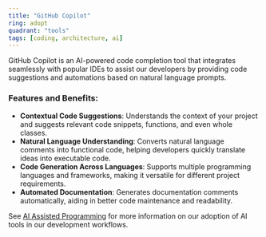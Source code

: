 ```yaml
---
title: "GitHub Copilot"
ring: adopt
quadrant: "tools"
tags: [coding, architecture, ai]
---
```


GitHub Copilot is an AI-powered code completion tool that integrates seamlessly with popular IDEs to assist our developers by providing code suggestions and automations based on natural language prompts.

### Features and Benefits:

- **Contextual Code Suggestions**: Understands the context of your project and suggests relevant code snippets, functions, and even whole classes.
- **Natural Language Understanding**: Converts natural language comments into functional code, helping developers quickly translate ideas into executable code.
- **Code Generation Across Languages**: Supports multiple programming languages and frameworks, making it versatile for different project requirements.
- **Automated Documentation**: Generates documentation comments automatically, aiding in better code maintenance and readability.

See [AI Assisted Programming](/methods-and-patterns/assisted-ai/) for more information on our adoption of AI tools in our development workflows.

